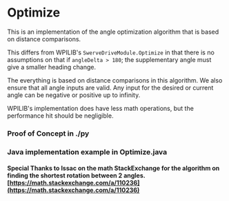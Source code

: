 # Optimize

This is an implementation of the angle optimization algorithm that is based on distance comparisons. 

This differs from WPILIB's `SwerveDriveModule.Optimize` in that there is no assumptions on that if `angleDelta > 180`; the supplementary angle must give a smaller heading change. 

The everything is based on distance comparisons in this algorithm. We also ensure that all angle inputs are valid. Any input for the desired or current angle can be negative or positive up to infinity. 

WPILIB's implementation does have less math operations, but the performance hit should be negligible.

### Proof of Concept in ./py
### Java implementation example in Optimize.java 

#### Special Thanks to Issac on the math StackExchange for the algorithm on finding the shortest rotation between 2 angles. [https://math.stackexchange.com/a/110236](https://math.stackexchange.com/a/110236)
